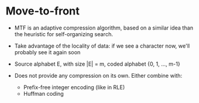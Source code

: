 Move-to-front
===============

* MTF is an adaptive compression algorithm, based on a similar idea than the heuristic for self-organizing search.
* Take advantage of the locality of data: if we see a character now, we'll probably see it again soon
* Source alphabet E, with size |E| = m, coded alphabet {0, 1, ..., m-1}

* Does not provide any compression on its own. Either combine with:
    * Prefix-free integer encoding (like in RLE)
    * Huffman coding

